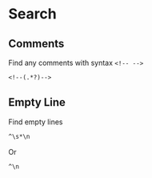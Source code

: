 # Search

## Comments

Find any comments with syntax `<!-- -->`

```txt
<!--(.*?)-->
```

## Empty Line

Find empty lines

```txt
^\s*\n
```

Or

```txt
^\n
```
